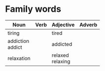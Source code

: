 # Family words
| Noun | Verb | Adjective | Adverb |
| ----------- | ----------- | ----------- | ----------- |
| tiring | | tired | |
| addiction <br/> addict | | addicted | |
| relaxation | | relaxed <br/> relaxing | |
